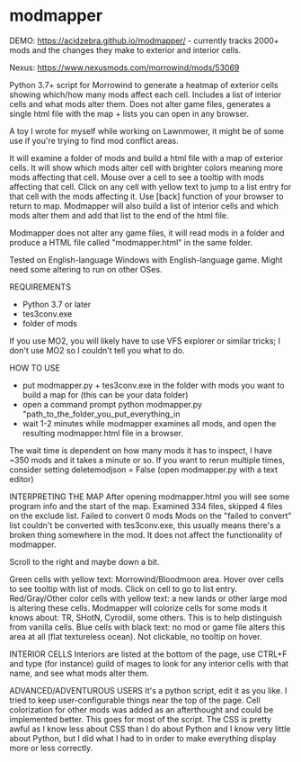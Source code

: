 # modmapper

DEMO: https://acidzebra.github.io/modmapper/ - currently tracks 2000+ mods and the changes they make to exterior and interior cells.

Nexus: https://www.nexusmods.com/morrowind/mods/53069

Python 3.7+ script for Morrowind to generate a heatmap of exterior cells showing which/how many mods affect each cell. Includes a list of interior cells and what mods alter them. Does not alter game files, generates a single html file with the map + lists you can open in any browser. 

A toy I wrote for myself while working on Lawnmower, it might be of some use if you're trying to find mod conflict areas.

It will examine a folder of mods and build a html file with a map of exterior cells. It will show which mods alter cell with brighter colors meaning more mods affecting that cell. Mouse over a cell to see a tooltip with mods affecting that cell. Click on any cell with yellow text to jump to a list entry for that cell with the mods affecting it. Use [back] function of your browser to return to map. Modmapper will also build a list of interior cells and which mods alter them and add that list to the end of the html file.

Modmapper does not alter any game files, it will read mods in a folder and produce a HTML file called "modmapper.html" in the same folder.

Tested on English-language Windows with English-language game. Might need some altering to run on other OSes.

REQUIREMENTS

- Python 3.7 or later﻿
- tes3conv.exe﻿
- folder of mods


If you use MO2, you will likely have to use VFS explorer or similar tricks; I don't use MO2 so I couldn't tell you what to do.

HOW TO USE

- put modmapper.py + tes3conv.exe in the folder with mods you want to build a map for (this can be your data folder)
- open a command prompt python modmapper.py "path_to_the_folder_you_put_everything_in
- wait 1-2 minutes while modmapper examines all mods, and open the resulting modmapper.html file in a browser.

The wait time is dependent on how many mods it has to inspect, I have ~350 mods and it takes a minute or so. If you want to rerun multiple times, consider setting deletemodjson = False (open modmapper.py with a text editor)

INTERPRETING THE MAP
After opening modmapper.html you will see some program info and the start of the map.
Examined 334 files, skipped 4 files on the exclude list. Failed to convert 0 mods
Mods on the "failed to convert" list couldn't be converted with tes3conv.exe, this usually means there's a broken thing somewhere in the mod. It does not affect the functionality of modmapper.

Scroll to the right and maybe down a bit.

Green cells with yellow text: Morrowind/Bloodmoon area. Hover over cells to see tooltip with list of mods. Click on cell to go to list entry.
Red/Gray/Other color cells with yellow text: a new lands or other large mod is altering these cells. Modmapper will colorize cells for some mods it knows about: TR, SHotN, Cyrodiil, some others. This is to help distinguish from vanilla cells.
Blue cells with black text: no mod or game file alters this area at all (flat textureless ocean). Not clickable, no tooltip on hover.

INTERIOR CELLS
Interiors are listed at the bottom of the page, use CTRL+F and type (for instance) guild of mages to look for any interior cells with that name, and see what mods alter them.

ADVANCED/ADVENTUROUS USERS
It's a python script, edit it as you like. I tried to keep user-configurable things near the top of the page. Cell colorization for other mods was added as an afterthought and could be implemented better. This goes for most of the script. The CSS is pretty awful as I know less about CSS than I do about Python and I know very little about Python, but I did what I had to in order to make everything display more or less correctly.
